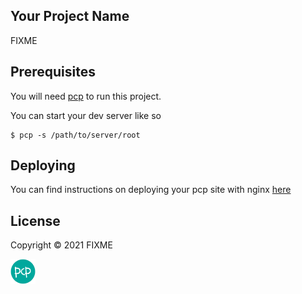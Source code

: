 ## Your Project Name

FIXME

## Prerequisites
You will need [pcp](https://github.com/alekcz/pcp) to run this project. 

You can start your dev server like so

``` shellsession
$ pcp -s /path/to/server/root
```
## Deploying

You can find instructions on deploying your pcp site with nginx [here](https://github.com/alekcz/pcp/blob/master/docs/replacing-php.md)

## License

Copyright © 2021 FIXME

<img src="https://raw.githubusercontent.com/alekcz/pcp/master/assets/logo/logo-alt.svg" width="40px">
